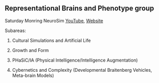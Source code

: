 ## Representational Brains and Phenotype group

Saturday Monring NeuroSim  [YouTube](https://www.youtube.com/watch?v=7UcgCKjYcAA&list=PL4RJ4xCetB63f4DkdrrysVZr5LlVzmfF8),  [Website](https://representational-brains-phenotypes.weebly.com/)

Subareas:

1) Cultural Simulations and Artificial Life

2) Growth and Form

3) PHaSiC/IA (Physical Intelligence/Intelligence Augmentation)

4) Cybernetics and Complexity (Developmental Braitenberg Vehicles, Meta-brain Models)

